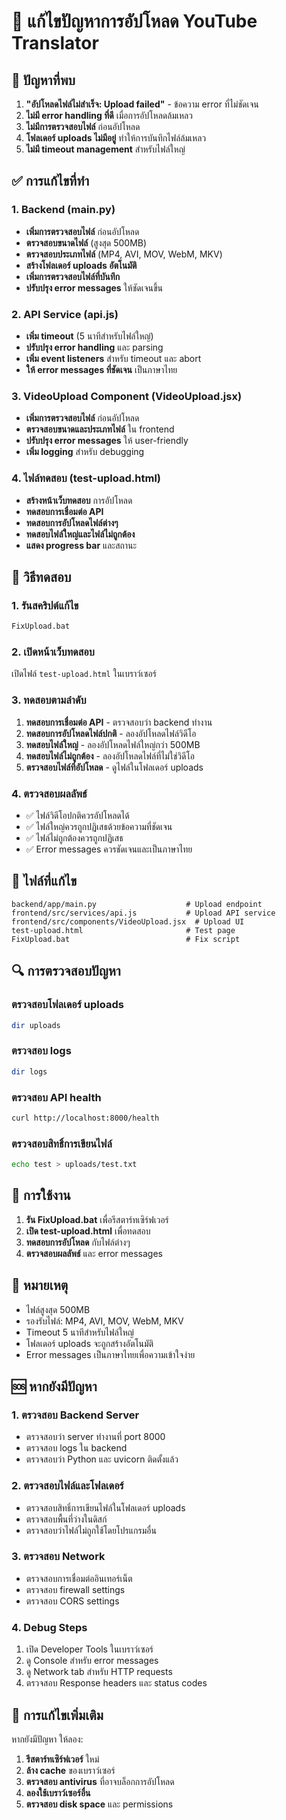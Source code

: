 # 🔧 แก้ไขปัญหาการอัปโหลด YouTube Translator

## 🚨 ปัญหาที่พบ

1. **"อัปโหลดไฟล์ไม่สำเร็จ: Upload failed"** - ข้อความ error ที่ไม่ชัดเจน
2. **ไม่มี error handling ที่ดี** เมื่อการอัปโหลดล้มเหลว
3. **ไม่มีการตรวจสอบไฟล์** ก่อนอัปโหลด
4. **โฟลเดอร์ uploads ไม่มีอยู่** ทำให้การบันทึกไฟล์ล้มเหลว
5. **ไม่มี timeout management** สำหรับไฟล์ใหญ่

## ✅ การแก้ไขที่ทำ

### 1. Backend (main.py)
- **เพิ่มการตรวจสอบไฟล์** ก่อนอัปโหลด
- **ตรวจสอบขนาดไฟล์** (สูงสุด 500MB)
- **ตรวจสอบประเภทไฟล์** (MP4, AVI, MOV, WebM, MKV)
- **สร้างโฟลเดอร์ uploads อัตโนมัติ**
- **เพิ่มการตรวจสอบไฟล์ที่บันทึก**
- **ปรับปรุง error messages** ให้ชัดเจนขึ้น

### 2. API Service (api.js)
- **เพิ่ม timeout** (5 นาทีสำหรับไฟล์ใหญ่)
- **ปรับปรุง error handling** และ parsing
- **เพิ่ม event listeners** สำหรับ timeout และ abort
- **ให้ error messages ที่ชัดเจน** เป็นภาษาไทย

### 3. VideoUpload Component (VideoUpload.jsx)
- **เพิ่มการตรวจสอบไฟล์** ก่อนอัปโหลด
- **ตรวจสอบขนาดและประเภทไฟล์** ใน frontend
- **ปรับปรุง error messages** ให้ user-friendly
- **เพิ่ม logging** สำหรับ debugging

### 4. ไฟล์ทดสอบ (test-upload.html)
- **สร้างหน้าเว็บทดสอบ** การอัปโหลด
- **ทดสอบการเชื่อมต่อ API**
- **ทดสอบการอัปโหลดไฟล์ต่างๆ**
- **ทดสอบไฟล์ใหญ่และไฟล์ไม่ถูกต้อง**
- **แสดง progress bar** และสถานะ

## 🧪 วิธีทดสอบ

### 1. รันสคริปต์แก้ไข
```bash
FixUpload.bat
```

### 2. เปิดหน้าเว็บทดสอบ
เปิดไฟล์ `test-upload.html` ในเบราว์เซอร์

### 3. ทดสอบตามลำดับ
1. **ทดสอบการเชื่อมต่อ API** - ตรวจสอบว่า backend ทำงาน
2. **ทดสอบการอัปโหลดไฟล์ปกติ** - ลองอัปโหลดไฟล์วิดีโอ
3. **ทดสอบไฟล์ใหญ่** - ลองอัปโหลดไฟล์ใหญ่กว่า 500MB
4. **ทดสอบไฟล์ไม่ถูกต้อง** - ลองอัปโหลดไฟล์ที่ไม่ใช่วิดีโอ
5. **ตรวจสอบไฟล์ที่อัปโหลด** - ดูไฟล์ในโฟลเดอร์ uploads

### 4. ตรวจสอบผลลัพธ์
- ✅ ไฟล์วิดีโอปกติควรอัปโหลดได้
- ✅ ไฟล์ใหญ่ควรถูกปฏิเสธด้วยข้อความที่ชัดเจน
- ✅ ไฟล์ไม่ถูกต้องควรถูกปฏิเสธ
- ✅ Error messages ควรชัดเจนและเป็นภาษาไทย

## 📁 ไฟล์ที่แก้ไข

```
backend/app/main.py                    # Upload endpoint
frontend/src/services/api.js           # Upload API service
frontend/src/components/VideoUpload.jsx  # Upload UI
test-upload.html                       # Test page
FixUpload.bat                          # Fix script
```

## 🔍 การตรวจสอบปัญหา

### ตรวจสอบโฟลเดอร์ uploads
```bash
dir uploads
```

### ตรวจสอบ logs
```bash
dir logs
```

### ตรวจสอบ API health
```bash
curl http://localhost:8000/health
```

### ตรวจสอบสิทธิ์การเขียนไฟล์
```bash
echo test > uploads/test.txt
```

## 🚀 การใช้งาน

1. **รัน FixUpload.bat** เพื่อรีสตาร์ทเซิร์ฟเวอร์
2. **เปิด test-upload.html** เพื่อทดสอบ
3. **ทดสอบการอัปโหลด** กับไฟล์ต่างๆ
4. **ตรวจสอบผลลัพธ์** และ error messages

## 📝 หมายเหตุ

- ไฟล์สูงสุด 500MB
- รองรับไฟล์: MP4, AVI, MOV, WebM, MKV
- Timeout 5 นาทีสำหรับไฟล์ใหญ่
- โฟลเดอร์ uploads จะถูกสร้างอัตโนมัติ
- Error messages เป็นภาษาไทยเพื่อความเข้าใจง่าย

## 🆘 หากยังมีปัญหา

### 1. ตรวจสอบ Backend Server
- ตรวจสอบว่า server ทำงานที่ port 8000
- ตรวจสอบ logs ใน backend
- ตรวจสอบว่า Python และ uvicorn ติดตั้งแล้ว

### 2. ตรวจสอบไฟล์และโฟลเดอร์
- ตรวจสอบสิทธิ์การเขียนไฟล์ในโฟลเดอร์ uploads
- ตรวจสอบพื้นที่ว่างในดิสก์
- ตรวจสอบว่าไฟล์ไม่ถูกใช้โดยโปรแกรมอื่น

### 3. ตรวจสอบ Network
- ตรวจสอบการเชื่อมต่ออินเทอร์เน็ต
- ตรวจสอบ firewall settings
- ตรวจสอบ CORS settings

### 4. Debug Steps
1. เปิด Developer Tools ในเบราว์เซอร์
2. ดู Console สำหรับ error messages
3. ดู Network tab สำหรับ HTTP requests
4. ตรวจสอบ Response headers และ status codes

## 🔧 การแก้ไขเพิ่มเติม

หากยังมีปัญหา ให้ลอง:

1. **รีสตาร์ทเซิร์ฟเวอร์** ใหม่
2. **ล้าง cache** ของเบราว์เซอร์
3. **ตรวจสอบ antivirus** ที่อาจบล็อกการอัปโหลด
4. **ลองใช้เบราว์เซอร์อื่น**
5. **ตรวจสอบ disk space** และ permissions 